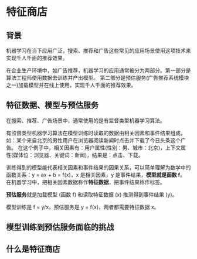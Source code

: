 # 特征商店
## 背景
机器学习在当下应用广泛，搜索、推荐和广告这些常见的应用场景使用这项技术来实现千人千面的推荐效果。  

在企业生产环境中，如广告推荐，机器学习的应用通常被分为两部分。第一部分是算法工程师使用数据去训练并产出模型。
第二部分是预估服务(广告推荐系统模块之一)加载模型并在线上使用，实现千人千面的推荐效果。  
## 特征数据、模型与预估服务
在搜索、推荐、广告场景中，通常使用的是有监督类型机器学习算法。  

有监督类型机器学习算法在模型训练时读取的数据由相关因素和事件结果组成。如：某个来自北京的男性用户在浏览器阅读新闻时点击并下载了今日头条这个广告。
在这个例子中，相关因素有：用户属性(性别：男、城市：北京)，上下文属性(媒体位：浏览器、关键词：新闻)，结果是：点击、下载。  

训练得到的模型能代表相关因素和事件结果的因果关系，可以简单理解为数学中的函数关系：y = ax + b = f(x)，x 是相关因素，y 是事件结果，**模型就是函数 f**。  
在机器学习中，把相关因素数据称作**特征数据**，把事件结果称作标签。  

**预估服务**就是加载模型 (函数 f) 和读取特征数据 (x) 推测得到事件结果 (y)。  

模型训练是 f = y/x，预估服务是 y = f(x)，两者都需要特征数据 x。
## 模型训练到预估服务面临的挑战

## 什么是特征商店




